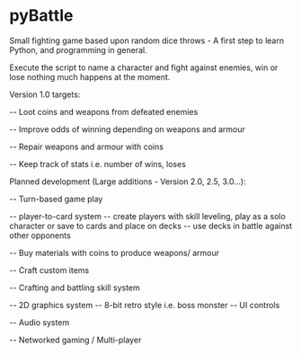 pyBattle
========

Small fighting game based upon random dice throws - A first step to learn Python, and programming in general.

Execute the script to name a character and fight against enemies, win or lose nothing much happens at the moment.

Version 1.0 targets:

-- Loot coins and weapons from defeated enemies

-- Improve odds of winning depending on weapons and armour

-- Repair weapons and armour with coins

-- Keep track of stats i.e. number of wins, loses


Planned development (Large additions - Version 2.0, 2.5, 3.0...):

-- Turn-based game play

-- player-to-card system
    -- create players with skill leveling, play as a solo character or save to cards and place on decks
    -- use decks in battle against other opponents

-- Buy materials with coins to produce weapons/ armour

-- Craft custom items

-- Crafting and battling skill system

-- 2D graphics system
  -- 8-bit retro style i.e. boss monster
  -- UI controls
  
-- Audio system

-- Networked gaming / Multi-player
